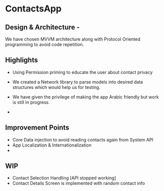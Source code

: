 # ContactsApp

## Design & Architecture - 

We have chosen MVVM architecture along with Protocol Oriented programming to avoid code repetition.


## Highlights

- Using Permission priming to educate the user about contact privacy

- We created a Network library to parse models into desired data structures which would help us for testing.

- We have given the privilege of making the app Arabic friendly but work is still in progress.

- 
 

## Improvement Points

- Core Data injection to avoid reading contacts again from System API
- App Localization & Internationalization
- 


## WIP

- Contact Selection Handling [API stopped working]
- Contact Details Screen is implemented with random contact info

